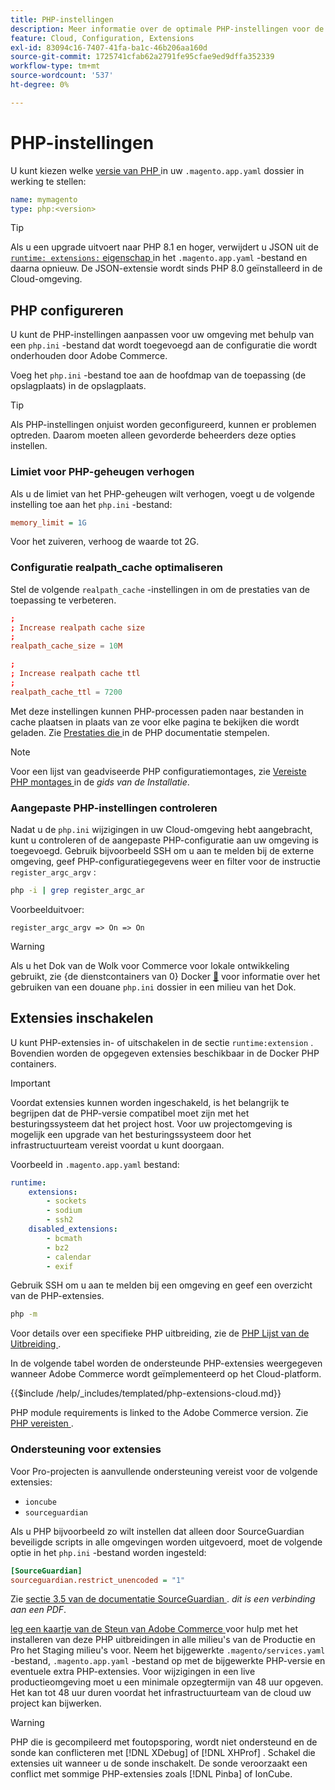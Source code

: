 ```yaml
---
title: PHP-instellingen
description: Meer informatie over de optimale PHP-instellingen voor de configuratie van Commerce-toepassingen in de cloudinfrastructuur.
feature: Cloud, Configuration, Extensions
exl-id: 83094c16-7407-41fa-ba1c-46b206aa160d
source-git-commit: 1725741cfab62a2791fe95cfae9ed9dffa352339
workflow-type: tm+mt
source-wordcount: '537'
ht-degree: 0%

---
```


# PHP-instellingen

U kunt kiezen welke [ versie van PHP ](https://experienceleague.adobe.com/docs/commerce-operations/installation-guide/system-requirements.html) in uw `.magento.app.yaml` dossier in werking te stellen:

```yaml
name: mymagento
type: php:<version>
```

>[!TIP]
>
>Als u een upgrade uitvoert naar PHP 8.1 en hoger, verwijdert u JSON uit de [`runtime: extensions:` eigenschap ](properties.md#runtime) in het `.magento.app.yaml` -bestand en daarna opnieuw. De JSON-extensie wordt sinds PHP 8.0 geïnstalleerd in de Cloud-omgeving.

## PHP configureren

U kunt de PHP-instellingen aanpassen voor uw omgeving met behulp van een `php.ini` -bestand dat wordt toegevoegd aan de configuratie die wordt onderhouden door Adobe Commerce.

Voeg het `php.ini` -bestand toe aan de hoofdmap van de toepassing (de opslagplaats) in de opslagplaats.

>[!TIP]
>
>Als PHP-instellingen onjuist worden geconfigureerd, kunnen er problemen optreden. Daarom moeten alleen gevorderde beheerders deze opties instellen.

### Limiet voor PHP-geheugen verhogen

Als u de limiet van het PHP-geheugen wilt verhogen, voegt u de volgende instelling toe aan het `php.ini` -bestand:

```ini
memory_limit = 1G
```

Voor het zuiveren, verhoog de waarde tot 2G.

### Configuratie realpath_cache optimaliseren

Stel de volgende `realpath_cache` -instellingen in om de prestaties van de toepassing te verbeteren.

```conf
;
; Increase realpath cache size
;
realpath_cache_size = 10M

;
; Increase realpath cache ttl
;
realpath_cache_ttl = 7200
```

Met deze instellingen kunnen PHP-processen paden naar bestanden in cache plaatsen in plaats van ze voor elke pagina te bekijken die wordt geladen. Zie [ Prestaties die ](https://www.php.net/manual/en/ini.core.php) in de PHP documentatie stempelen.

>[!NOTE]
>
>Voor een lijst van geadviseerde PHP configuratiemontages, zie [ Vereiste PHP montages ](https://experienceleague.adobe.com/docs/commerce-operations/installation-guide/prerequisites/php-settings.html) in de _gids van de Installatie_.

### Aangepaste PHP-instellingen controleren

Nadat u de `php.ini` wijzigingen in uw Cloud-omgeving hebt aangebracht, kunt u controleren of de aangepaste PHP-configuratie aan uw omgeving is toegevoegd. Gebruik bijvoorbeeld SSH om u aan te melden bij de externe omgeving, geef PHP-configuratiegegevens weer en filter voor de instructie `register_argc_argv` :

```bash
php -i | grep register_argc_ar
```

Voorbeelduitvoer:

```text
register_argc_argv => On => On
```

>[!WARNING]
>
>Als u het Dok van de Wolk voor Commerce voor lokale ontwikkeling gebruikt, zie {de dienstcontainers van 0} Docker [&#128279;](https://developer.adobe.com/commerce/cloud-tools/docker/containers/service/#fpm-container) voor informatie over het gebruiken van een douane `php.ini` dossier in een milieu van het Dok.

## Extensies inschakelen

U kunt PHP-extensies in- of uitschakelen in de sectie `runtime:extension` . Bovendien worden de opgegeven extensies beschikbaar in de Docker PHP containers.

>[!IMPORTANT]
>
>Voordat extensies kunnen worden ingeschakeld, is het belangrijk te begrijpen dat de PHP-versie compatibel moet zijn met het besturingssysteem dat het project host. Voor uw projectomgeving is mogelijk een upgrade van het besturingssysteem door het infrastructuurteam vereist voordat u kunt doorgaan.

Voorbeeld in `.magento.app.yaml` bestand:

```yaml
runtime:
    extensions:
        - sockets
        - sodium
        - ssh2
    disabled_extensions:
        - bcmath
        - bz2
        - calendar
        - exif
```

Gebruik SSH om u aan te melden bij een omgeving en geef een overzicht van de PHP-extensies.

```bash
php -m
```

Voor details over een specifieke PHP uitbreiding, zie de [ PHP Lijst van de Uitbreiding ](https://www.php.net/manual/en/extensions.alphabetical.php).

In de volgende tabel worden de ondersteunde PHP-extensies weergegeven wanneer Adobe Commerce wordt geïmplementeerd op het Cloud-platform.

{{$include /help/_includes/templated/php-extensions-cloud.md}}

PHP module requirements is linked to the Adobe Commerce version. Zie [ PHP vereisten ](https://experienceleague.adobe.com/docs/commerce-operations/installation-guide/prerequisites/php-settings.html).

### Ondersteuning voor extensies

Voor Pro-projecten is aanvullende ondersteuning vereist voor de volgende extensies:

- `ioncube`
- `sourceguardian`

Als u PHP bijvoorbeeld zo wilt instellen dat alleen door SourceGuardian beveiligde scripts in alle omgevingen worden uitgevoerd, moet de volgende optie in het `php.ini` -bestand worden ingesteld:

```ini
[SourceGuardian]
sourceguardian.restrict_unencoded = "1"
```

Zie [ sectie 3.5 van de documentatie SourceGuardian ](https://sourceguardian.com/demofiles/files/SourceGuardian%20for%20Linux%20User%20Manual.pdf). _dit is een verbinding aan een PDF_.

[ leg een kaartje van de Steun van Adobe Commerce ](https://experienceleague.adobe.com/docs/commerce-knowledge-base/kb/help-center-guide/magento-help-center-user-guide.html#submit-ticket) voor hulp met het installeren van deze PHP uitbreidingen in alle milieu&#39;s van de Productie en Pro het Staging milieu&#39;s voor. Neem het bijgewerkte `.magento/services.yaml` -bestand, `.magento.app.yaml` -bestand op met de bijgewerkte PHP-versie en eventuele extra PHP-extensies. Voor wijzigingen in een live productieomgeving moet u een minimale opzegtermijn van 48 uur opgeven. Het kan tot 48 uur duren voordat het infrastructuurteam van de cloud uw project kan bijwerken.

>[!WARNING]
>
>PHP die is gecompileerd met foutopsporing, wordt niet ondersteund en de sonde kan conflicteren met [!DNL XDebug] of [!DNL XHProf] . Schakel die extensies uit wanneer u de sonde inschakelt. De sonde veroorzaakt een conflict met sommige PHP-extensies zoals [!DNL Pinba] of IonCube.
